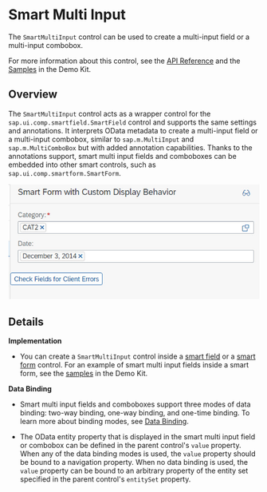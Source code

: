 <!-- loio5644169deb76438f800f269b0cb715fc -->

# Smart Multi Input

The `SmartMultiInput` control can be used to create a multi-input field or a multi-input combobox.

For more information about this control, see the [API Reference](https://ui5.sap.com/#/api/sap.ui.comp.smartmultiinput.SmartMultiInput) and the [Samples](https://ui5.sap.com/#/entity/sap.ui.comp.smartmultiinput.SmartMultiInput) in the Demo Kit.



<a name="loio5644169deb76438f800f269b0cb715fc__section_mxc_sbd_5db"/>

## Overview

The `SmartMultiInput` control acts as a wrapper control for the `sap.ui.comp.smartfield.SmartField` control and supports the same settings and annotations. It interprets OData metadata to create a multi-input field or a multi-input combobox, similar to `sap.m.MultiInput` and `sap.m.MultiComboBox` but with added annotation capabilities. Thanks to the annotations support, smart multi input fields and comboboxes can be embedded into other smart controls, such as `sap.ui.comp.smartform.SmartForm`.

![Smart Multi Input Fields in a Smart Form](../01_Whats-New/images/WhatsNew_156_Smart_Multi_Input_ece2f96.jpg)



<a name="loio5644169deb76438f800f269b0cb715fc__section_xs2_lfm_l2b"/>

## Details

**Implementation**

-   You can create a `SmartMultiInput` control inside a [smart field](smart-field-4864403.md) or a [smart form](smart-form-99e33bd.md) control. For an example of smart multi input fields inside a smart form, see the [samples](https://ui5.sap.com/#/entity/sap.ui.comp.smartmultiinput.SmartMultiInput) in the Demo Kit.


**Data Binding**

-   Smart multi input fields and comboboxes support three modes of data binding: two-way binding, one-way binding, and one-time binding. To learn more about binding modes, see [Data Binding](../04_Essentials/data-binding-68b9644.md).

-   The OData entity property that is displayed in the smart multi input field or combobox can be defined in the parent control's `value` property. When any of the data binding modes is used, the `value` property should be bound to a navigation property. When no data binding is used, the `value` property can be bound to an arbitrary property of the entity set specified in the parent control's `entitySet` property.


